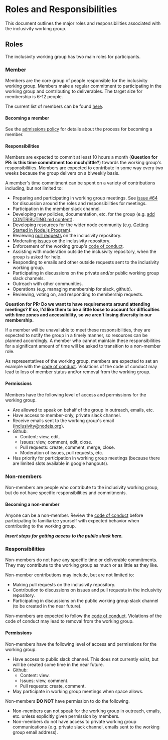 # Roles and Responsibilities
This document outlines the major roles and responsibilities associated with the inclusivity working group.

## Roles
The inclusivity working group has two main roles for participants.

### Member
Members are the core group of people responsible for the inclusivity working group. Members make a regular commitment to participating in the working group and contributing to deliverables. The target size for membership is 6-12 people.

The current list of members can be found [here](https://github.com/nodejs/inclusivity#initial-membership).

#### Becoming a member
See the [admissions policy](https://github.com/nodejs/inclusivity/blob/master/docs/POLICY_ADMISSIONS.md) for details about the process for becoming a member.

#### Responsibilities
Members are expected to commit at least 10 hours a month (**Question for PR: is this time commitment too much/little?**) towards the working group's responsibilities. Members are expected to contribute in some way every two weeks because the group delivers on a biweekly basis.

A member's time commitment can be spent on a variety of contributions including, but not limited to: 

- Preparing and participating in working group meetings. See [issue #64](https://github.com/nodejs/inclusivity/issues/64) for discussion around the roles and responsibilities for meetings.
- Participation in the member slack channel.
- Developing new policies, documentation, etc. for the group (e.g. [add CONTRIBUTING.md content](https://github.com/nodejs/inclusivity/pull/88)).
- Developing resources for the wider node community (e.g. [Getting Started in Node.js Program](https://github.com/nodejs/inclusivity/issues/96)).
- Reviewing [pull requests](https://github.com/nodejs/inclusivity/pulls) on the inclusivity repository.
- Moderating [issues](https://github.com/nodejs/inclusivity/issues) on the inclusivity repository.
- Enforcement of the working group's [code of conduct](https://github.com/nodejs/inclusivity/blob/master/CODE_OF_CONDUCT.md).
- Assisting with moderation outside the inclusivity repository, when the group is asked for help.
- Responding to emails and other outside requests sent to the inclusivity working group.
- Participating in discussions on the private and/or public working group slack channels.
- Outreach with other communities.
- Operations (e.g. managing membership for slack, github).
- Reviewing, voting on, and responding to membership requests.

**Question for PR: Do we want to have requirements around attending meetings? If so, I'd like them to be a little loose to account for difficulties with time zones and accessibility, so we aren't losing diversity in our membership.**

If a member will be unavailable to meet these responsibilities, they are expected to notify the group in a timely manner, so resources can be planned accordingly. A member who cannot maintain these responsibilities for a significant amount of time will be asked to transition to a non-member role.

As representatives of the working group, members are expected to set an example with the [code of conduct](https://github.com/nodejs/inclusivity/blob/master/CODE_OF_CONDUCT.md). Violations of the code of conduct may lead to loss of member status and/or removal from the working group.

#### Permissions

Members have the following level of access and permissions for the working group.

- Are allowed to speak on behalf of the group in outreach, emails, etc.
- Have access to member-only, private slack channel.
- Receive emails sent to the working group's email ([inclusivity@nodejs.org](mailto:inclusivity@nodejs.org)).
- Github: 
    - Content: view, edit. 
    - Issues: view, comment, edit, close.
    - Pull requests: create, comment, merge, close.
    - Moderation of issues, pull requests, etc.
- Has priority for participation in working group meetings (because there are limited slots available in google hangouts).

### Non-members
Non-members are people who contribute to the inclusivity working group, but do not have specific responsibilities and commitments.

#### Becoming a non-member
Anyone can be a non-member. Review the [code of conduct](https://github.com/nodejs/inclusivity/blob/master/CODE_OF_CONDUCT.md) before participating to familiarize yourself with expected behavior when contributing to the working group.

***Insert steps for getting access to the public slack here.***

### Responsibilities

Non-members do not have any specific time or deliverable commitments. They may contribute to the working group as much or as little as they like.

Non-member contributions may include, but are not limited to:

- Making pull requests on the inclusivity repository.
- Contribution to discussions on issues and pull requests in the inclusivity repository.
- Participating in discussions on the public working group slack channel (to be created in the near future).

Non-members are expected to follow the [code of conduct](https://github.com/nodejs/inclusivity/blob/master/CODE_OF_CONDUCT.md). Violations of the code of conduct may lead to removal from the working group.

#### Permissions

Non-members have the following level of access and permissions for the working group.

- Have access to public slack channel. This does not currently exist, but will be created some time in the near future.
- Github: 
    - Content: view. 
    - Issues: view, comment.
    - Pull requests: create, comment.
- May participate in working group meetings when space allows.

Non-members **DO NOT** have permission to do the following.

- Non-members can not speak for the working group in outreach, emails, etc. unless explicitly given permission by members.
- Non-members do not have access to private working group communications (e.g. private slack channel, emails sent to the working group email address).
